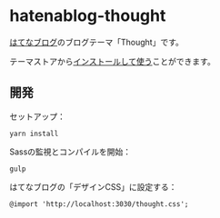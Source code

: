 # hatenablog-thought

[はてなブログ](https://hatenablog.com/)のブログテーマ「Thought」です。

テーマストアから[インストールして使う](http://blog.hatena.ne.jp/-/store/theme/17680117126965268278)ことができます。

## 開発

セットアップ：

```
yarn install
```

Sassの監視とコンパイルを開始：

```
gulp
```

はてなブログの「デザインCSS」に設定する：

```
@import 'http://localhost:3030/thought.css';
```
